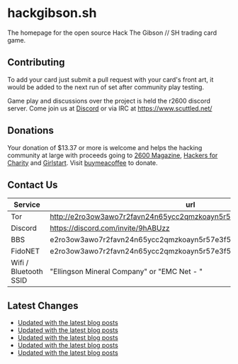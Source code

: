 # hackgibson.sh
The homepage for the open source Hack The Gibson // SH trading card game.


## Contributing

To add your card just submit a pull request with your card's front art, it would be added to the next run of set after community play testing.

Game play and discussions over the project is held the r2600 discord server. Come join us at [Discord](https://discord.com/invite/9hABUzz) or via IRC at https://www.scuttled.net/


## Donations

Your donation of $13.37 or more is welcome and helps the hacking community at large with proceeds going to [2600 Magazine](https://2600.com/), [Hackers for Charity](https://hackersforcharity.org) and [Girlstart](https://girlstart.org).  Visit [buymeacoffee](https://www.buymeacoffee.com/hackgibson.sh) to donate.


## Contact Us

Service | url
-|-
Tor | http://e2ro3ow3awo7r2favn24n65ycc2qmzkoayn5r57e3f56nvjwdcgg32ad.onion
Discord | https://discord.com/invite/9hABUzz
BBS | e2ro3ow3awo7r2favn24n65ycc2qmzkoayn5r57e3f56nvjwdcgg32ad.onion:23
FidoNET | e2ro3ow3awo7r2favn24n65ycc2qmzkoayn5r57e3f56nvjwdcgg32ad.onion:24554
Wifi / Bluetooth SSID | "Ellingson Mineral Company" or "EMC Net - <fidonet address>"

## Latest Changes
<!-- BLOG-POST-LIST:START -->
- [Updated with the latest blog posts](https://github.com/DFW2600/hackgibson.sh/commit/02a92c1472b41c0748a2fb68aad2a4dce0ac4eb5)
- [Updated with the latest blog posts](https://github.com/DFW2600/hackgibson.sh/commit/d9f058355839ac86deb218e6c6de97e873ecec96)
- [Updated with the latest blog posts](https://github.com/DFW2600/hackgibson.sh/commit/06f293639fc723a91086b0441dc7fad62439440d)
- [Updated with the latest blog posts](https://github.com/DFW2600/hackgibson.sh/commit/c9f6e0b923f9cae02e1408ef1971bc450436a31c)
- [Updated with the latest blog posts](https://github.com/DFW2600/hackgibson.sh/commit/f4755b2085f6fc972228dd27fabd755bd65987f8)
<!-- BLOG-POST-LIST:END -->
